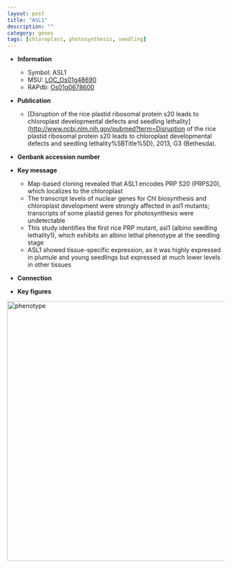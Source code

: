 ```yaml
---
layout: post
title: "ASL1"
description: ""
category: genes
tags: [chloroplast, photosynthesis, seedling]
---
```


* **Information**  
    + Symbol: ASL1  
    + MSU: [LOC_Os01g48690](http://rice.plantbiology.msu.edu/cgi-bin/ORF_infopage.cgi?orf=LOC_Os01g48690)  
    + RAPdb: [Os01g0678600](http://rapdb.dna.affrc.go.jp/viewer/gbrowse_details/irgsp1?name=Os01g0678600)  

* **Publication**  
    + [Disruption of the rice plastid ribosomal protein s20 leads to chloroplast developmental defects and seedling lethality](http://www.ncbi.nlm.nih.gov/pubmed?term=Disruption of the rice plastid ribosomal protein s20 leads to chloroplast developmental defects and seedling lethality%5BTitle%5D), 2013, G3 (Bethesda).

* **Genbank accession number**  

* **Key message**  
    + Map-based cloning revealed that ASL1 encodes PRP S20 (PRPS20), which localizes to the chloroplast
    + The transcript levels of nuclear genes for Chl biosynthesis and chloroplast development were strongly affected in asl1 mutants; transcripts of some plastid genes for photosynthesis were undetectable
    + This study identifies the first rice PRP mutant, asl1 (albino seedling lethality1), which exhibits an albino lethal phenotype at the seedling stage
    + ASL1 showed tissue-specific expression, as it was highly expressed in plumule and young seedlings but expressed at much lower levels in other tissues

* **Connection**  

* **Key figures**  
<img src="http://ricencode.github.io/images/ASL1.pheno.png" alt="phenotype"  style="width: 600px;"/>



